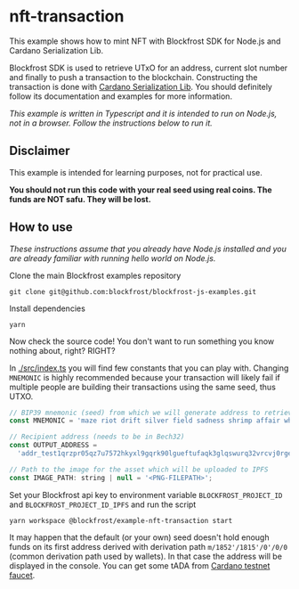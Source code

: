 # nft-transaction

This example shows how to mint NFT with Blockfrost SDK for Node.js and Cardano Serialization Lib.

Blockfrost SDK is used to retrieve UTxO for an address, current slot number and finally to push a transaction to the blockchain.
Constructing the transaction is done with [Cardano Serialization Lib](https://github.com/Emurgo/cardano-serialization-lib).
You should definitely follow its documentation and examples for more information.

_This example is written in Typescript and it is intended to run on Node.js, not in a browser. Follow the instructions below to run it._

## Disclaimer

This example is intended for learning purposes, not for practical use.

**You should not run this code with your real seed using real coins. The funds are NOT safu. They will be lost.**

## How to use

_These instructions assume that you already have Node.js installed and you are already familiar with running hello world on Node.js._

Clone the main Blockfrost examples repository

```
git clone git@github.com:blockfrost/blockfrost-js-examples.git
```

Install dependencies

```
yarn
```

Now check the source code! You don't want to run something you know nothing about, right? RIGHT?

In [./src/index.ts](https://github.com/blockfrost/blockfrost-js/blob/master/examples/nft-transaction/src/index.ts) you will find few constants that you can play with. Changing `MNEMONIC` is highly recommended because your transaction will likely fail if multiple people are building their transactions using the same seed, thus UTXO.

```js
// BIP39 mnemonic (seed) from which we will generate address to retrieve utxo from and private key used for signing the transaction
const MNEMONIC = 'maze riot drift silver field sadness shrimp affair whip embody odor damp';

// Recipient address (needs to be in Bech32)
const OUTPUT_ADDRESS =
  'addr_test1qrzpr05qz7u7572hkyxl9gqrk90lgueftufaqk3glqswurq32vrcvj0rgef6s487ruu47me8uzp7cjvuuk2xsg4mtvsq50gf90';

// Path to the image for the asset which will be uploaded to IPFS
const IMAGE_PATH: string | null = '<PNG-FILEPATH>';
```

Set your Blockfrost api key to environment variable `BLOCKFROST_PROJECT_ID` and `BLOCKFROST_PROJECT_ID_IPFS` and run the script

```
yarn workspace @blockfrost/example-nft-transaction start
```

It may happen that the default (or your own) seed doesn't hold enough funds on its first address derived with derivation path `m/1852'/1815'/0'/0/0` (common derivation path used by wallets). In that case the address will be displayed in the console. You can get some tADA from [Cardano testnet faucet](https://testnets.cardano.org/en/testnets/cardano/tools/faucet/).
